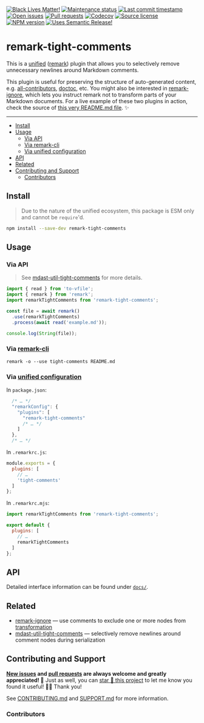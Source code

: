<!-- prettier-ignore-start -->
<!-- badges-start -->

[![Black Lives Matter!][badge-blm]][link-blm]
[![Maintenance status][badge-maintenance]][link-repo]
[![Last commit timestamp][badge-last-commit]][link-repo]
[![Open issues][badge-issues]][link-issues]
[![Pull requests][badge-pulls]][link-pulls]
[![Codecov][badge-codecov]][link-codecov]
[![Source license][badge-license]][link-license]
[![NPM version][badge-npm]][link-npm]
[![Uses Semantic Release!][badge-semantic-release]][link-semantic-release]

<!-- badges-end -->
<!-- prettier-ignore-end -->

# remark-tight-comments

This is a [unified][23] ([remark][24]) plugin that allows you to selectively
remove unnecessary newlines around Markdown comments.

This plugin is useful for preserving the structure of auto-generated content,
e.g. [all-contributors][12], [doctoc][1], etc. You might also be interested in
[remark-ignore][26], which lets you instruct remark not to transform parts of
your Markdown documents. For a live example of these two plugins in action,
check the source of [this very README.md file][25]. ✨

---

<!-- prettier-ignore-start -->
<!-- remark-tight-comments-start -->
<!-- START doctoc generated TOC please keep comment here to allow auto update -->
<!-- DON'T EDIT THIS SECTION, INSTEAD RE-RUN doctoc TO UPDATE -->

- [Install](#install)
- [Usage](#usage)
  - [Via API](#via-api)
  - [Via remark-cli](#via-remark-cli)
  - [Via unified configuration](#via-unified-configuration)
- [API](#api)
- [Related](#related)
- [Contributing and Support](#contributing-and-support)
  - [Contributors](#contributors)

<!-- END doctoc generated TOC please keep comment here to allow auto update -->
<!-- remark-tight-comments-end -->
<!-- prettier-ignore-end -->

## Install

> Due to the nature of the unified ecosystem, this package is ESM only and
> cannot be `require`'d.

```bash
npm install --save-dev remark-tight-comments
```

## Usage

### Via API

> See [mdast-util-tight-comments][27] for more details.

```typescript
import { read } from 'to-vfile';
import { remark } from 'remark';
import remarkTightComments from 'remark-tight-comments';

const file = await remark()
  .use(remarkTightComments)
  .process(await read('example.md'));

console.log(String(file));
```

<!-- remark-ignore -->

### Via [remark-cli](https://github.com/remarkjs/remark/tree/main/packages/remark-cli)

```shell
remark -o --use tight-comments README.md
```

<!-- remark-ignore -->

### Via [unified configuration](https://github.com/unifiedjs/unified-engine/blob/main/doc/configure.md)

In `package.json`:

```javascript
  /* … */
  "remarkConfig": {
    "plugins": [
      "remark-tight-comments"
      /* … */
    ]
  },
  /* … */
```

In `.remarkrc.js`:

```javascript
module.exports = {
  plugins: [
    // …
    'tight-comments'
  ]
};
```

In `.remarkrc.mjs`:

```javascript
import remarkTightComments from 'remark-tight-comments';

export default {
  plugins: [
    // …
    remarkTightComments
  ]
};
```

## API

Detailed interface information can be found under [`docs/`][docs].

## Related

- [remark-ignore][26] — use comments to exclude one or more nodes from
  [transformation][28]
- [mdast-util-tight-comments][29] — selectively remove newlines around comment
  nodes during serialization

## Contributing and Support

**[New issues][choose-new-issue] and [pull requests][pr-compare] are always
welcome and greatly appreciated! 🤩** Just as well, you can [star 🌟 this
project][link-repo] to let me know you found it useful! ✊🏿 Thank you!

See [CONTRIBUTING.md][contributing] and [SUPPORT.md][support] for more
information.

### Contributors

<!-- TODO: all-contributors here -->

[badge-blm]: https://xunn.at/badge-blm 'Join the movement!'
[link-blm]: https://xunn.at/donate-blm
[badge-maintenance]:
  https://img.shields.io/maintenance/active/2022
  'Is this package maintained?'
[link-repo]:
  https://github.com/xunnamius/unified-utils/blob/main/packages/remark-tight-comments
[badge-last-commit]:
  https://img.shields.io/github/last-commit/xunnamius/unified-utils
  'Latest commit timestamp'
[badge-issues]:
  https://img.shields.io/github/issues/Xunnamius/unified-utils
  'Open issues'
[link-issues]: https://github.com/Xunnamius/unified-utils/issues?q=
[badge-pulls]:
  https://img.shields.io/github/issues-pr/xunnamius/unified-utils
  'Open pull requests'
[link-pulls]: https://github.com/xunnamius/unified-utils/pulls
[badge-codecov]:
  https://codecov.io/gh/Xunnamius/unified-utils/branch/main/graph/badge.svg?token=HWRIOBAAPW
  'Is this package well-tested?'
[link-codecov]: https://codecov.io/gh/Xunnamius/unified-utils
[badge-license]:
  https://img.shields.io/npm/l/remark-tight-comments
  "This package's source license"
[link-license]:
  https://github.com/Xunnamius/unified-utils/blob/main/packages/remark-tight-comments/LICENSE
[badge-npm]:
  https://api.ergodark.com/badges/npm-pkg-version/remark-tight-comments
  'Install this package using npm or yarn!'
[link-npm]: https://www.npmjs.com/package/remark-tight-comments
[badge-semantic-release]:
  https://img.shields.io/badge/%20%20%F0%9F%93%A6%F0%9F%9A%80-semantic--release-e10079.svg
  'This repo practices continuous integration and deployment!'
[link-semantic-release]: https://github.com/semantic-release/semantic-release
[docs]: docs
[choose-new-issue]: https://github.com/xunnamius/unified-utils/issues/new/choose
[pr-compare]: https://github.com/xunnamius/unified-utils/compare
[contributing]: /CONTRIBUTING.md
[support]: /.github/SUPPORT.md
[1]: https://github.com/thlorenz/doctoc
[12]: https://github.com/all-contributors/all-contributors
[23]: https://github.com/unifiedjs/unified
[24]: https://github.com/remarkjs/remark
[25]:
  https://raw.githubusercontent.com/Xunnamius/unified-utils/main/packages/remark-tight-comments/README.md
[26]: /packages/remark-ignore
[27]: /packages/mdast-util-tight-comments/README.md#usage
[28]: https://github.com/unifiedjs/unified#overview
[29]: /packages/mdast-util-tight-comments
[2]: #install
[3]: #usage
[4]: #via-api
[5]: #via-remark-cli
[6]: #via-unified-configuration
[7]: #api
[8]: #related
[9]: #contributing-and-support
[10]: #contributors
